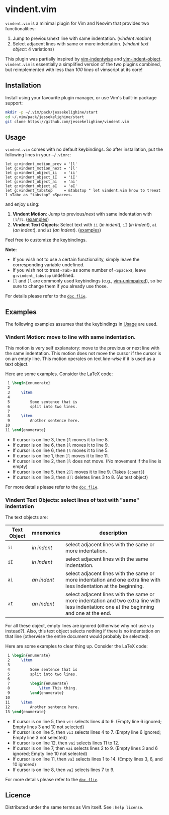 # vindent.vim

`vindent.vim` is a minimal plugin for Vim and Neovim that provides two functionalities:

1. Jump to previous/next line with same indentation. (*vindent motion*)
2. Select adjacent lines with same or more indentation. (*vindent text object*: 4 variations)

This plugin was partially inspired by [vim-indentwise](https://github.com/jeetsukumaran/vim-indentwise)
and [vim-indent-object](https://github.com/michaeljsmith/vim-indent-object).
`vindent.vim` is essentially a simplified version of the two plugins combined,
but reimplemented with less than *100 lines* of vimscript at its core!

## Installation

Install using your favourite plugin manager, or use Vim's built-in package
support:
```sh
mkdir -p ~/.vim/pack/jessekelighine/start
cd ~/.vim/pack/jessekelighine/start
git clone https://github.com/jessekelighine/vindent.vim
```

## Usage

`vindent.vim` comes with no default keybindings.  So after installation, put
the following lines in your `~/.vimrc`:
```vim
let g:vindent_motion_prev = '[l'
let g:vindent_motion_next = ']l'
let g:vindent_object_ii   = 'ii'
let g:vindent_object_iI   = 'iI'
let g:vindent_object_ai   = 'ai'
let g:vindent_object_aI   = 'aI'
let g:vindent_tabstop     = &tabstop " let vindent.vim know to treeat 1 <Tab> as "tabstop" <Space>s.
```
and enjoy using:

1. **Vindent Motion**: Jump to previous/next with same indentation with `[l`/`]l`.
   ([examples](#vindent-motion-move-to-line-with-same-indentation))
2. **Vindent Text Objects**: Select text with `ii` (*in indent*), `iI` (*in Indent*), `ai` (*an indent*), and `aI` (*an Indent*).
   ([examples](#vindent-text-objects-select-lines-of-text-with-same-indentation))

Feel free to customize the keybindings.

**Note**:

- If you wish not to use a certain functionality, simply leave the corresponding variable undefined.
- If you wish not to treat `<Tab>` as some number of `<Space>`s, leave `g:vindent_tabstop` undefined.
- `[l` and `]l` are commonly used keybindings (e.g., [vim-unimpaired](https://github.com/tpope/vim-unimpaired)), so be sure to change them if you already use those.

For details please refer to the [`doc flie`](./doc/vindent.txt).

## Examples

The following examples assumes that the keybindings in [Usage](#usage) are used.

### Vindent Motion: move to line with same indentation.

This motion is very self explanatory: move to the previous or next line with
the same indentation.  This motion does not move the cursor if the cursor is on
an empty line.  This motion operates on text *line-wise* if it is used as a text object.

Here are some examples.  Consider the LaTeX code:
```tex
 1 \begin{enumerate}
 2
 3     \item
 4
 5         Some sentence that is
 6         split into two lines.
 7
 8     \item
 9         Another sentence here.
10
11 \end{enumerate}
```

- If cursor is on line 3, then `]l` moves it to line 8.
- If cursor is on line 6, then `]l` moves it to line 9.
- If cursor is on line 6, then `[l` moves it to line 5.
- If cursor is on line 1, then `]l` moves it to line 11.
- If cursor is on line 2, then `]l` does not move. (No movement if the line is empty)
- If cursor is on line 5, then `2]l` moves it to line 9. (Takes `{count}`)
- If cursor is on line 3, then `d]l` deletes lines 3 to 8. (As test object)

For more details please refer to the [`doc flie`](./doc/vindent.txt).

### Vindent Text Objects: select lines of text with "same" indentation

The text objects are:

| Text Object | mnemonics   | description                                                                                                                                |
| ---         | ---         | ---                                                                                                                                        |
| `ii`        | *in indent* | select adjacent lines with the same or more indentation.                                                                                   |
| `iI`        | *in Indent* | select adjacent lines with the same indentation.                                                                                           |
| `ai`        | *an indent* | select adjacent lines with the same or more indentation and one extra line with less indentation at the beginning.                         |
| `aI`        | *an Indent* | select adjacent lines with the same or more indentation and two extra line with less indentation: one at the beginning and one at the end. |

For all these object, empty lines are ignored (otherwise why not use `vip` instead?).
Also, this text object selects nothing if there is no indentation on that line (otherwise the entire document would probably be selected).

Here are some examples to clear thing up.  Consider the LaTeX code:
```tex
 1 \begin{enumerate}
 2     \item
 3
 4         Some sentence that is
 5         split into two lines.
 6
 7         \begin{enumerate}
 8             \item This thing.
 9         \end{enumerate}
10
11     \item
12         Another sentence here.
13 \end{enumerate}
```

- If cursor is on line 5,  then `vii` selects lines 4  to 9. (Empty line 6 ignored; Empty lines 3 and 10 not selected)
- If cursor is on line 5,  then `viI` selects lines 4  to 7. (Empty line 6 ignored; Empty line 3 not selected)
- If cursor is on line 12, then `vai` selects lines 11 to 12.
- If cursor is on line 7,  then `vai` selects lines 2  to 9. (Empty lines 3 and 6 ignored; Empty line 10 not selected)
- If cursor is on line 11, then `vaI` selects lines 1  to 14. (Empty lines 3, 6, and 10 ignored)
- If cursor is on line 8,  then `vaI` selects lines 7  to 9.

For more details please refer to the [`doc flie`](./doc/vindent.txt).

## Licence

Distributed under the same terms as Vim itself. See `:help license`.
